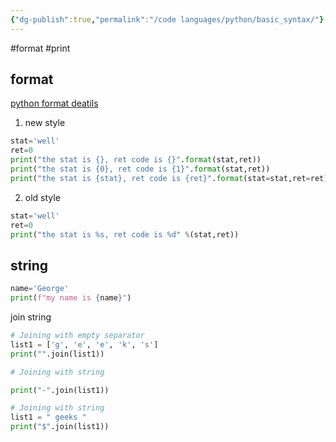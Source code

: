 ```yaml
---
{"dg-publish":true,"permalink":"/code languages/python/basic_syntax/"}
---
```


#format #print
## format
[python format deatils](https://pyformat.info/)
1. new style
```python
stat='well'
ret=0
print("the stat is {}, ret code is {}".format(stat,ret))
print("the stat is {0}, ret code is {1}".format(stat,ret))
print("the stat is {stat}, ret code is {ret}".format(stat=stat,ret=ret))

```

2. old style
```python
stat='well'
ret=0
print("the stat is %s, ret code is %d" %(stat,ret))
```

## string
```py
name='George'
print(f"my name is {name}")
```

join string
```py
# Joining with empty separator
list1 = ['g', 'e', 'e', 'k', 's']
print("".join(list1))

# Joining with string

print("-".join(list1))

# Joining with string
list1 = " geeks "
print("$".join(list1))

```